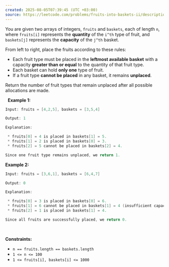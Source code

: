 ```yaml
---
created: 2025-08-05T07:39:45 (UTC +03:00)
source: https://leetcode.com/problems/fruits-into-baskets-ii/description/?envType=daily-question&envId=2025-08-05
---
```

You are given two arrays of integers, `fruits` and `baskets`, each of length `n`, where `fruits[i]` represents the **quantity** of the `i^th` type of fruit, and `baskets[j]` represents the **capacity** of the `j^th` basket.

From left to right, place the fruits according to these rules:

 * Each fruit type must be placed in the **leftmost available basket** with a capacity **greater than or equal** to the quantity of that fruit type.
 * Each basket can hold **only one** type of fruit.
 * If a fruit type **cannot be placed** in any basket, it remains **unplaced**.

Return the number of fruit types that remain unplaced after all possible allocations are made.

 
**Example 1:**

``` Java
Input: fruits = [4,2,5], baskets = [3,5,4]

Output: 1

Explanation:

 * fruits[0] = 4 is placed in baskets[1] = 5.
 * fruits[1] = 2 is placed in baskets[0] = 3.
 * fruits[2] = 5 cannot be placed in baskets[2] = 4.

Since one fruit type remains unplaced, we return 1.
```


**Example 2:**

``` Java
Input: fruits = [3,6,1], baskets = [6,4,7]

Output: 0

Explanation:

 * fruits[0] = 3 is placed in baskets[0] = 6.
 * fruits[1] = 6 cannot be placed in baskets[1] = 4 (insufficient capacity) but can be placed in the next available basket, baskets[2] = 7.
 * fruits[2] = 1 is placed in baskets[1] = 4.

Since all fruits are successfully placed, we return 0.
```
 

**Constraints:**

 * `n == fruits.length == baskets.length`
 * `1 <= n <= 100`
 * `1 <= fruits[i], baskets[i] <= 1000`
